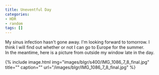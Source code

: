 ```yaml
---
title: Uneventful Day
categories:
- HDR
- random
tags: []
---
```

My sinus infection hasn't gone away. I'm looking forward to tomorrow. I think I will find out whether or not I can go to Europe for the summer.<br />In the meantime, here is a picture from outside my window late in the day.

{% include image.html
            img="images/blgr/s400/IMG_1086_7_8_final.jpg"
            title=""
            caption=""
            url="/images/blgr/IMG_1086_7_8_final.jpg" %}
